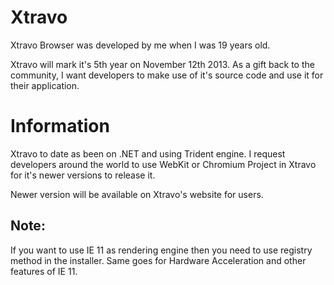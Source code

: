 Xtravo
======

Xtravo Browser was developed by me when I was 19 years old. 

Xtravo will mark it's 5th year on November 12th 2013. As a gift back to the community, I want developers to make use of it's source code and use it for their application.


Information
===========
Xtravo to date as been on .NET and using Trident engine. I request developers around the world to use WebKit or Chromium Project in Xtravo for it's newer versions to release it.

Newer version will be available on Xtravo's website for users.


Note:
-----
If you want to use IE 11 as rendering engine then you need to use registry method in the installer. Same goes for Hardware Acceleration and other features of IE 11.
